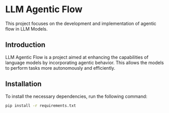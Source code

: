 # LLM Agentic Flow

This project focuses on the development and implementation of agentic flow in LLM Models.


## Introduction
LLM Agentic Flow is a project aimed at enhancing the capabilities of language models by incorporating agentic behavior. This allows the models to perform tasks more autonomously and efficiently.

## Installation
To install the necessary dependencies, run the following command:
```bash
pip install -r requirements.txt
```
